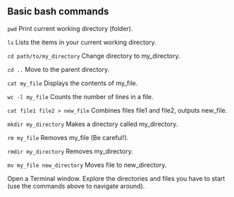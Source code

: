 ## Basic bash commands

``pwd`` 					Print current working directory (folder).

``ls``					Lists the items in your current working directory.

``cd path/to/my_directory`` 	Change directory to my_directory.
 
``cd ..``           Move to the parent directory. 

``cat my_file``         Displays the contents of my_file.

``wc -l my_file``           Counts the number of lines in a file.

``cat file1 file2 > new_file``  Combines files file1 and file2, outputs new_file.

``mkdir my_directory``          Makes a directory called my_directory.

``rm my_file``          Removes my_file (Be careful!). 

``rmdir my_directory``          Removes my_directory.

``mv my_file new_directory``            Moves file to new_directory.


Open a Terminal window. Explore the directories and files you have to start (use the commands above to navigate around).
